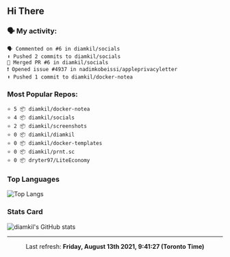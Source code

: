 ## Hi There

### 🗣 My activity:

```
🗣 Commented on #6 in diamkil/socials
⬆️ Pushed 2 commits to diamkil/socials
🎉 Merged PR #6 in diamkil/socials
❗️ Opened issue #4937 in nadimkobeissi/appleprivacyletter
⬆️ Pushed 1 commit to diamkil/docker-notea
```

### Most Popular Repos:

```
⭐️ 5 📦 diamkil/docker-notea
⭐️ 4 📦 diamkil/socials
⭐️ 2 📦 diamkil/screenshots
⭐️ 0 📦 diamkil/diamkil
⭐️ 0 📦 diamkil/docker-templates
⭐️ 0 📦 diamkil/prnt.sc
⭐️ 0 📦 dryter97/LiteEconomy
```

### Top Languages

![Top Langs](https://github-readme-stats.vercel.app/api/top-langs/?username=diamkil&layout=compact&langs_count=10)

### Stats Card

![diamkil's GitHub stats](https://github-readme-stats.vercel.app/api?username=diamkil&count_private=true&show_icons=true)

---

<p align="center">
  Last refresh: 
  <b>Friday, August 13th 2021, 9:41:27 (Toronto Time)</b>
</p>
